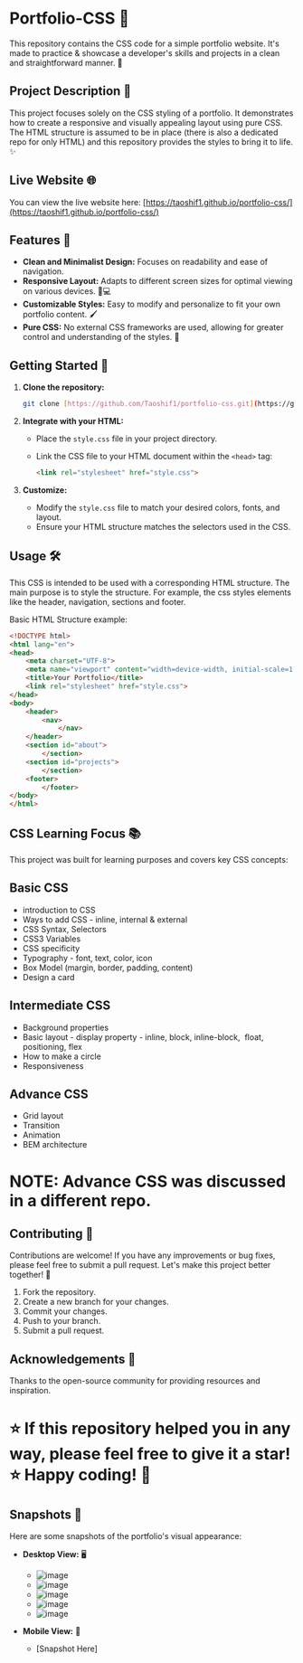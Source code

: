 # Portfolio-CSS 🎨

This repository contains the CSS code for a simple portfolio website. It's made to practice & showcase a developer's skills and projects in a clean and straightforward manner. 🚀

## Project Description 📝

This project focuses solely on the CSS styling of a portfolio. It demonstrates how to create a responsive and visually appealing layout using pure CSS. The HTML structure is assumed to be in place (there is also a dedicated repo for only HTML) and this repository provides the styles to bring it to life. ✨

## Live Website 🌐

You can view the live website here: [https://taoshif1.github.io/portfolio-css/](https://taoshif1.github.io/portfolio-css/)

## Features 🌟

* **Clean and Minimalist Design:** Focuses on readability and ease of navigation.
* **Responsive Layout:** Adapts to different screen sizes for optimal viewing on various devices. 📱💻
* **Customizable Styles:** Easy to modify and personalize to fit your own portfolio content. 🖌️
* **Pure CSS:** No external CSS frameworks are used, allowing for greater control and understanding of the styles. 🧠

## Getting Started 🏁

1.  **Clone the repository:**

    ```bash
    git clone [https://github.com/Taoshif1/portfolio-css.git](https://github.com/Taoshif1/portfolio-css.git)
    ```

2.  **Integrate with your HTML:**
    * Place the `style.css` file in your project directory.
    * Link the CSS file to your HTML document within the `<head>` tag:

        ```html
        <link rel="stylesheet" href="style.css">
        ```

3.  **Customize:**
    * Modify the `style.css` file to match your desired colors, fonts, and layout.
    * Ensure your HTML structure matches the selectors used in the CSS.

## Usage 🛠️

This CSS is intended to be used with a corresponding HTML structure. The main purpose is to style the structure. For example, the css styles elements like the header, navigation, sections and footer.

Basic HTML Structure example:

```html
<!DOCTYPE html>
<html lang="en">
<head>
    <meta charset="UTF-8">
    <meta name="viewport" content="width=device-width, initial-scale=1.0">
    <title>Your Portfolio</title>
    <link rel="stylesheet" href="style.css">
</head>
<body>
    <header>
        <nav>
            </nav>
    </header>
    <section id="about">
        </section>
    <section id="projects">
        </section>
    <footer>
        </footer>
</body>
</html>
```
## CSS Learning Focus 📚
This project was built for learning purposes and covers key CSS concepts:

## Basic CSS

 - introduction to CSS
 - Ways to add CSS - inline, internal & external
 - CSS Syntax, Selectors
 - CSS3 Variables
 - CSS specificity
 - Typography - font, text, color, icon
 - Box Model (margin, border, padding, content)
 - Design a card

## Intermediate CSS
 
 - Background properties
 - Basic layout - display property - inline, block, inline-block,  float, positioning, flex
 - How to make a circle
 - Responsiveness

## Advance CSS

- Grid layout
- Transition
- Animation
- BEM architecture

# NOTE: Advance CSS was discussed in a different repo.

## Contributing 🤝
Contributions are welcome! If you have any improvements or bug fixes, please feel free to submit a pull request. Let's make this project better together! 💪
1. Fork the repository.
2. Create a new branch for your changes.
3. Commit your changes.
4. Push to your branch.
5. Submit a pull request.

## Acknowledgements 🙏
Thanks to the open-source community for providing resources and inspiration.
# ⭐ If this repository helped you in any way, please feel free to give it a star! ⭐ Happy coding! 🚀

## Snapshots 📸

Here are some snapshots of the portfolio's visual appearance:

* **Desktop View:** 🖥️
    * ![image](https://github.com/user-attachments/assets/20df73ea-cd3a-46c6-9521-f32887bf0df3)
    * ![image](https://github.com/user-attachments/assets/6be71833-b981-4972-913c-517e763e5f72)
    * ![image](https://github.com/user-attachments/assets/175bc320-3adf-4186-8108-1b783427041e)
    * ![image](https://github.com/user-attachments/assets/bed281a6-b175-4639-a972-f17986822b5f)
    * ![image](https://github.com/user-attachments/assets/3d925a45-4751-42d3-8760-14e3e15ed978)

* **Mobile View:** 📱
    * \[Snapshot Here]
